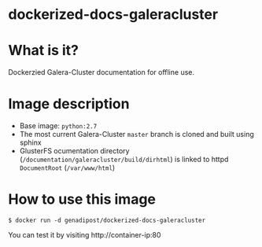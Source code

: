 # dockerized-docs-galeracluster

# What is it? #
Dockerzied Galera-Cluster documentation for offline use.

# Image description #
- Base image: `python:2.7`
- The most current Galera-Cluster `master` branch is cloned and built using sphinx
- GlusterFS ocumentation directory (`/documentation/galeracluster/build/dirhtml`) is linked to httpd `DocumentRoot` (`/var/www/html`)  

# How to use this image #

```console
$ docker run -d genadipost/dockerized-docs-galeracluster

```

You can test it by visiting http://container-ip:80
